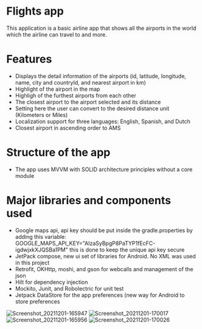 # Flights app

This application is a basic airline app that shows all the airports in the world which the airline can travel to and more.

# Features

- Displays the detail information of the airports (id, latitude, longitude, name, city and countryId, and nearest airport in km)
- Highlight of the airport in the map
- Highligh of the furthest airports from each other
- The closest airport to the airport selected and its distance
- Setting here the user can convert to the desired distance unit (Kilometers or Miles)
- Localization support for three languages: English, Spanish, and Dutch
- Closest airport in ascending order to AMS 

# Structure of the app
- The app uses MVVM with SOLID architecture principles without a core module

# Major libraries and components used
- Google maps api, api key should be put inside the gradle.properties by adding this variable: GOOGLE_MAPS_API_KEY="AIzaSyBpgP8PaTYP1fEcFC-igdwjxkXJQSBa1PM"
this is done to keep the unique api key secure
- JetPack compose, new ui set of libraries for Android. No XML was used in this project
- Retrofit, OKHttp, moshi, and gson for webcalls and management of the json
- Hilt for dependency injection 
- Mockito, Junit, and Robolectric for unit test
- Jetpack DataStore for the app preferences (new way for Android to store preferences

![Screenshot_20211201-165947](https://user-images.githubusercontent.com/20260943/144272048-bb66cbad-0b82-43aa-b383-3b9819f87614.png)
![Screenshot_20211201-170017](https://user-images.githubusercontent.com/20260943/144272101-13a0bdc5-8f18-40a2-a5b6-5aa0dce525b2.png)
![Screenshot_20211201-165956](https://user-images.githubusercontent.com/20260943/144272122-83b79421-95b8-4c4c-9863-e0ad591c4b5a.png)
![Screenshot_20211201-170026](https://user-images.githubusercontent.com/20260943/144272134-b9042ab0-1745-4597-9a16-d410b9dcf654.png)
